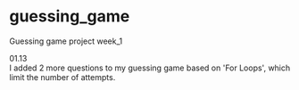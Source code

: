 # guessing_game
Guessing game project week_1 

01.13  
I added 2 more questions to my guessing game based on 'For Loops', which limit the number of attempts. 

